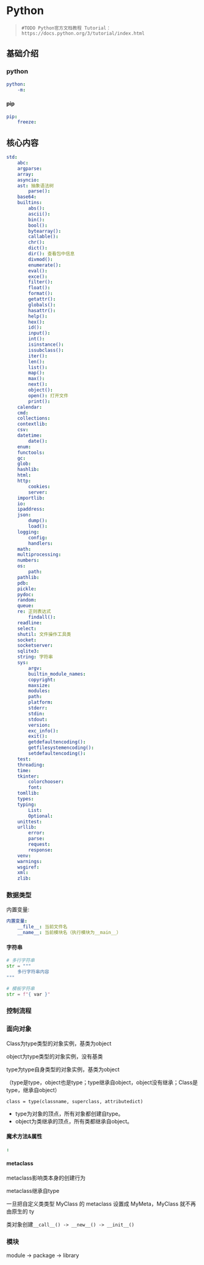 # Python

>
> `#TODO Python官方文档教程 Tutorial：https://docs.python.org/3/tutorial/index.html`
>


## 基础介绍

### python
```yaml
python:
    -m:
```

#### pip
```yaml
pip:
    freeze: 
```





## 核心内容

```yaml
std:
    abc:
    argparse:
    array:
    asyncio:
    ast: 抽象语法树
        parse():
    base64:
    builtins:
        abs():
        ascii():
        bin():
        bool():
        bytearray():
        callable():
        chr():
        dict():
        dir(): 查看包中信息
        divmod():
        enumerate():
        eval():
        exce():
        filter():
        float():
        format():
        getattr():
        globals():
        hasattr():
        help():
        hex():
        id():
        input():
        int():
        isinstance():
        issubclass():
        iter():
        len():
        list():
        map():
        max():
        next():
        object():
        open(): 打开文件
        print():
    calendar:
    cmd:
    collections:
    contextlib:
    csv:
    datetime:
        date():
    enum:
    functools:
    gc:
    glob:
    hashlib:
    html:
    http:
        cookies:
        server:
    importlib:
    io:
    ipaddress:
    json:
        dump():
        load():
    logging:
        config:
        handlers:
    math:
    multiprocessing:
    numbers:
    os:
        path:
    pathlib:
    pdb:
    pickle:
    pydoc:
    random:
    queue:
    re: 正则表达式
        findall():
    readline:
    select:
    shutil: 文件操作工具类
    socket:
    socketserver:
    sqlite3:
    string: 字符串
    sys:
        argv:
        builtin_module_names:
        copyright:
        maxsize:
        modules:
        path:
        platform:
        stderr:
        stdin:
        stdout:
        version:
        exc_info():
        exit():
        getdefaultencoding():
        getfilesystemencoding():
        setdefaultencoding():
    test:
    threading:
    time:
    tkinter:
        colorchooser:
        font:
    tomllib:
    types:
    typing:
        List:
        Optional:
    unittest:
    urllib:
        error:
        parse:
        request:
        response:
    venv:
    warnings:
    wsgiref:
    xml:
    zlib:
```

### 数据类型


内置变量:
```yaml
内置变量:
    __file__: 当前文件名
    __name__: 当前模块名（执行模块为__main__）
```


#### 字符串
```python
# 多行字符串
str = """
    多行字符串内容
"""

# 模板字符串
str = f"{ var }"
```





### 控制流程







### 面向对象

Class为type类型的对象实例，基类为object

object为type类型的对象实例，没有基类

type为type自身类型的对象实例，基类为object

（type是type，object也是type；type继承自object，object没有继承；Class是type，继承自object）

`class = type(classname, superclass, attributedict)`

- type为对象的顶点，所有对象都创建自type。
- object为类继承的顶点，所有类都继承自object。


#### 魔术方法&属性
```yaml
:

```


#### metaclass

metaclass影响类本身的创建行为

metaclass继承自type

一旦把自定义类类型 MyClass 的 metaclass 设置成 MyMeta，MyClass 就不再由原生的 ty

类对象创建`__call__() -> __new__() -> __init__()` 



### 模块


module -> package -> library